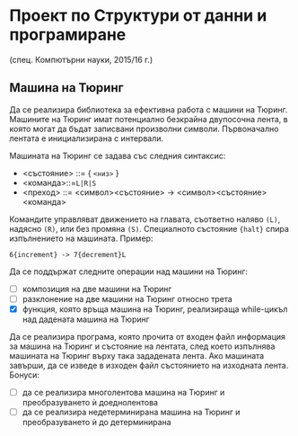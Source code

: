 # Проект по Структури от данни и програмиране
(спец. Компютърни науки, 2015/16 г.)

## Машина на Тюринг 
Да се реализира библиотека за ефективна работа с машини на Тюринг. Машините на Тюринг имат потенциално безкрайна двупосочна лента, в която могат да бъдат записвани произволни символи. Първоначално лентата е инициализирана с интервали.

Машината на Тюринг се задава със следния синтаксис:
- <състояние> ::= { `<низ>` }
- <команда>::=`L|R|S`
- <преход> ::= <символ><състояние> -> <символ><състояние><команда>

Командите управляват движението на главата, съответно наляво `(L)`, надясно `(R)`, или без промяна `(S)`. Специалното състояние `{halt}` спира изпълнението на машината.
Пример: 
```
6{increment} -> 7{decrement}L
```

Да се поддържат следните операции над машини на Тюринг:
- [ ] композиция на две машини на Тюринг
- [ ] разклонение на две машини на Тюринг относно трета
- [X] функция, която връща машина на Тюринг, реализираща while-цикъл над дадената машина на Тюринг

Да се реализира програма, която прочита от входен файл информация за машина на Тюринг и състояние на лентата, след което изпълнява машината на Тюринг върху така зададената лента. Ако машината завърши, да се изведе в изходен файл състоянието на изходната лента.
Бонуси:
- [ ] да се реализира многолентова машина на Тюринг и преобразуването ѝ доеднолентова
- [ ] да се реализира недетерминирана машина на Тюринг и преобразуването ѝ до детерминирана
